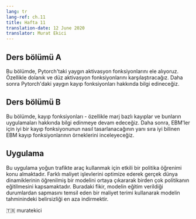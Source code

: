 ```yaml
---
lang: tr
lang-ref: ch.11
title: Hafta 11
translation-date: 12 June 2020
translator: Murat Ekici
---
```



## Ders bölümü A

Bu bölümde, Pytorch'taki yaygın aktivasyon fonksiyonlarını ele alıyoruz. Özellikle dolanık ve düz aktivasyon fonksiyonlarını karşılaştıracağız. Daha sonra Pytorch'daki yaygın kayıp fonksiyonları hakkında bilgi edineceğiz.

<!--

## Lecture part A

In this section, we discussed about the common activation functions in Pytorch. In particular, we compared activations with kink(s) versus smooth activations - the former is preferred in a deep neural network as the latter might suffer with gradient vanishing problem. We then learned about the common loss functions in Pytorch.
-->

## Ders bölümü B

Bu bölümde, kayıp fonksiyonları - özellikle marj bazlı kayıplar ve bunların uygulamaları hakkında bilgi edinmeye devam edeceğiz. Daha sonra, EBM'ler için iyi bir kayıp fonksiyonunun nasıl tasarlanacağının yanı sıra iyi bilinen EBM kayıp fonksiyonlarının örneklerini inceleyeceğiz. 

<!--
## Lecture part B

In this section, we continued to learn about loss functions - in particular, margin-based losses and their applications. We then discussed how to design a good loss function for EBMs as well as examples of well-known EBM loss functions. We gave particular attention to margin-based loss function here, as well as explaining the idea of "most offending incorrect answer.
-->

## Uygulama

Bu uygulama yoğun trafikte araç kullanmak için etkili bir politika öğrenimi konu almaktadır. Farklı maliyet işlevlerini optimize ederek gerçek dünya dinamiklerinin öğrenilmiş bir modelini ortaya çıkararak birden çok politikanın eğitilmesini kapsamaktadır. Buradaki fikir, modelin eğitim verildiği durumlardan sapmasını temsil eden bir maliyet terimi kullanarak modelin tahminindeki belirsizliği en aza indirmektir.


<!--
## Practicum

This practicum proposed effective policy learning for driving in dense traffic. We trained multiple policies by unrolling a learned model of the real world dynamics by optimizing different cost functions. The idea is to minimize the uncertainty in the model's prediction by introducing a cost term that represents the model's divergence from the states it is trained on.  
-->

🇹🇷 muratekici

